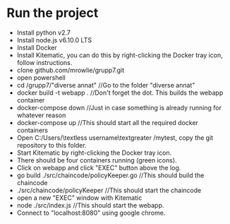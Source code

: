# Run the project
 * Install python v2.7
 * Install node.js v6.10.0 LTS
 * Install Docker
 * Install Kitematic, you can do this by right-clicking the Docker tray icon, follow instructions.
 * clone github.com/mrowlie/grupp7.git
 * open powershell
 * cd <Path>/grupp7/"diverse annat"		//Go to the folder "diverse annat"
 * docker build -t webapp .		//Don't forget the dot. This builds the webapp container
 * docker-compose down		//Just in case something is already running for whatever reason
 * docker-compose up		//This should start all the required docker containers
 * Open C:/Users/\textless username\textgreater /mytest, copy the git repository to this folder.
 * Start Kitematic by right-clicking the Docker tray icon.
 * There should be four containers running (green icons).
 * Click on webapp and click "EXEC" button above the log.
 * go build ./src/chaincode/policyKeeper.go		//This should build the chaincode
 * ./src/chaincode/policyKeeper //This should start the chaincode
 * open a new "EXEC" window with Kitematic
 * node ./src/index.js //This should start the webapp.
 * Connect to "localhost:8080" using google chrome.
